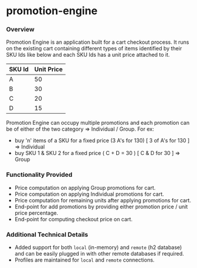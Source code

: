 # promotion-engine

### Overview

Promotion Engine is an application built for a cart checkout process. It runs on the existing cart
containing different types of items identified by their SKU Ids like below and each SKU Ids has a unit 
price attached to it.

| SKU Id  | Unit Price |
|---------|------------|
| A       | 50         |
| B       | 30         |
| C       | 20         |
| D       | 15         |

Promotion Engine can occupy multiple promotions and each promotion can be of either of the two category
=> Individual / Group. For ex:

* buy &#39;n&#39; items of a SKU for a fixed price (3 A&#39;s for 130) [ 3 of A&#39;s for 130 ] => Individual
* buy SKU 1 &amp; SKU 2 for a fixed price ( C + D = 30 ) [ C &amp; D for 30 ] => Group

### Functionality Provided

* Price computation on applying Group promotions for cart.
* Price computation on applying Individual promotions for cart.
* Price computation for remaining units after applying promotions for cart.
* End-point for add promotions by providing either promotion price / unit price percentage.
* End-point for computing checkout price on cart.

### Additional Technical Details

* Added support for both `local` (in-memory) and `remote` (h2 database) and can be easily plugged in with other 
remote databases if required.
* Profiles are maintained for `local` and `remote` connections.